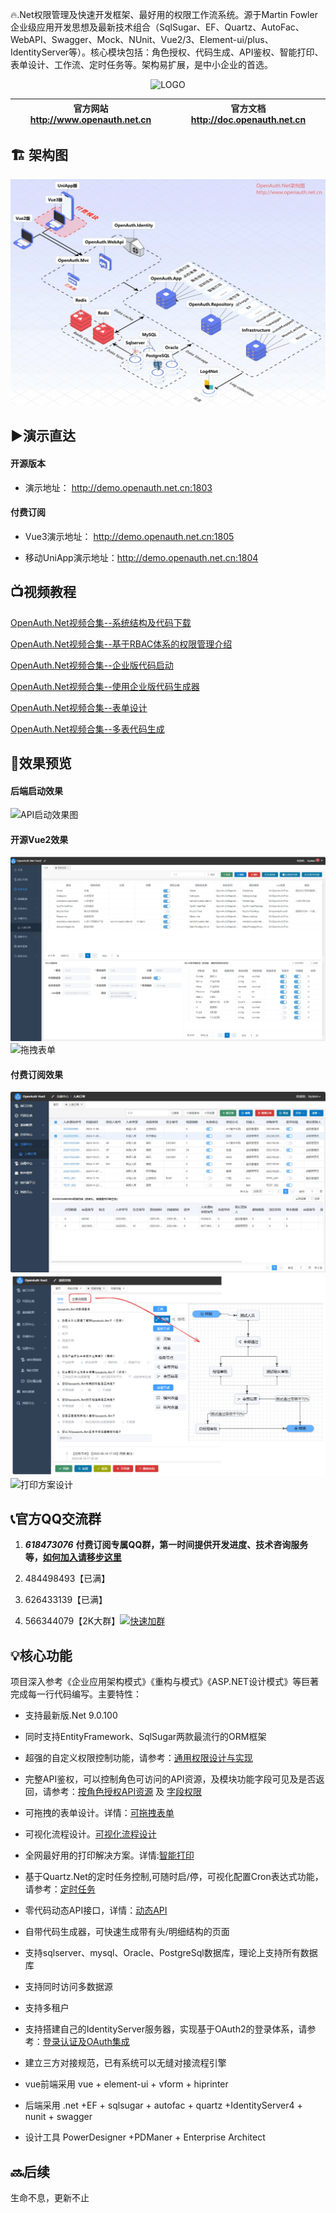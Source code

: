 🔥.Net权限管理及快速开发框架、最好用的权限工作流系统。源于Martin Fowler企业级应用开发思想及最新技术组合（SqlSugar、EF、Quartz、AutoFac、WebAPI、Swagger、Mock、NUnit、Vue2/3、Element-ui/plus、IdentityServer等）。核心模块包括：角色授权、代码生成、API鉴权、智能打印、表单设计、工作流、定时任务等。架构易扩展，是中小企业的首选。

<p align="center">
  <img src="https://gitee.com/uploads/images/2018/0425/163228_7077c3fd_362401.png" alt="LOGO" width="300" />
</p>

| **官方网站** http://www.openauth.net.cn | **官方文档** http://doc.openauth.net.cn |
|---|---|

## 🏗️ 架构图

![架构图](snapshot/architect.png)

## ▶️演示直达

#### 开源版本

* 演示地址： http://demo.openauth.net.cn:1803

#### 付费订阅

* Vue3演示地址： http://demo.openauth.net.cn:1805

* 移动UniApp演示地址：http://demo.openauth.net.cn:1804 

## 📺视频教程

[OpenAuth.Net视频合集--系统结构及代码下载](https://www.bilibili.com/video/BV1Z1421q7xU/)

[OpenAuth.Net视频合集--基于RBAC体系的权限管理介绍](https://www.bilibili.com/video/BV1M9KeejENf/)

[OpenAuth.Net视频合集--企业版代码启动](https://www.bilibili.com/video/BV1KSuQebEek/)

[OpenAuth.Net视频合集--使用企业版代码生成器](https://www.bilibili.com/video/BV1JCuyeaEFp/)

[OpenAuth.Net视频合集--表单设计](https://www.bilibili.com/video/BV1dagEeFEVA/)

[OpenAuth.Net视频合集--多表代码生成](https://www.bilibili.com/video/BV1r4J3zAEsx/)


## 📸效果预览
#### 后端启动效果
![API启动效果图](https://images.gitee.com/uploads/images/2021/0422/012037_ec51b7e6_362401.png "api启动.png")

#### 开源Vue2效果
![vue2](snapshot/vue2.png)
![拖拽表单](snapshot/form.png)

#### 付费订阅效果
![主列表](snapshot/maintable.jpg)
![工作流](snapshot/image.png)
![打印方案设计](snapshot/sysprinterplan.png)

## 📞官方QQ交流群  

1. ***618473076*** **付费订阅专属QQ群，第一时间提供开发进度、技术咨询服务等，[如何加入请移步这里](http://old.openauth.net.cn/question/detail.html?id=a2be2d61-7fcb-4df8-8be2-9f296c22a89c)**

1. 484498493【已满】

1. 626433139【已满】

1. 566344079【2K大群】[![快速加群](https://img.shields.io/badge/qq%E7%BE%A4-566344079-blue.svg)](http://shang.qq.com/wpa/qunwpa?idkey=aa850ac69f1f43ab4be39ecddd6030a937e9236d95966a707fcb667491049fdc)


## 💡核心功能
项目深入参考《企业应用架构模式》《重构与模式》《ASP.NET设计模式》等巨著完成每一行代码编写。主要特性：

* 支持最新版.Net 9.0.100
  
* 同时支持EntityFramework、SqlSugar两款最流行的ORM框架

* 超强的自定义权限控制功能，请参考：[通用权限设计与实现](https://www.cnblogs.com/yubaolee/p/DataPrivilege.html)

* 完整API鉴权，可以控制角色可访问的API资源，及模块功能字段可见及是否返回，请参考：[按角色授权API资源](http://doc.openauth.net.cn/core/apiauth.html#%E6%8C%89%E8%A7%92%E8%89%B2%E6%8E%88%E6%9D%83api%E8%B5%84%E6%BA%90) 及 [字段权限](http://doc.openauth.net.cn/core/datapropertyrule/)

* 可拖拽的表单设计。详情：[可拖拽表单](http://doc.openauth.net.cn/pro/dragform/)

* 可视化流程设计。[可视化流程设计](http://doc.openauth.net.cn/pro/startflow/)  
  
* 全网最好用的打印解决方案。详情:[智能打印](http://doc.openauth.net.cn/pro/printerplan/)

* 基于Quartz.Net的定时任务控制,可随时启/停，可视化配置Cron表达式功能，请参考：[定时任务](http://doc.openauth.net.cn/core/job/)

* 零代码动态API接口，详情：[动态API](http://doc.openauth.net.cn/core/dynamicapi/)

* 自带代码生成器，可快速生成带有头/明细结构的页面

* 支持sqlserver、mysql、Oracle、PostgreSql数据库，理论上支持所有数据库

* 支持同时访问多数据源

* 支持多租户

* 支持搭建自己的IdentityServer服务器，实现基于OAuth2的登录体系，请参考：[登录认证及OAuth集成](http://doc.openauth.net.cn/core/identity/)

* 建立三方对接规范，已有系统可以无缝对接流程引擎

* vue前端采用 vue + element-ui + vform + hiprinter

* 后端采用 .net +EF + sqlsugar + autofac + quartz +IdentityServer4 + nunit + swagger

* 设计工具 PowerDesigner +PDManer + Enterprise Architect

## 🔜后续
生命不息，更新不止